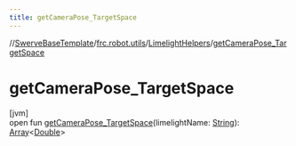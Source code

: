 ```yaml
---
title: getCameraPose_TargetSpace
---
```

//[SwerveBaseTemplate](../../../index.html)/[frc.robot.utils](../index.html)/[LimelightHelpers](index.html)/[getCameraPose_TargetSpace](get-camera-pose_-target-space.html)



# getCameraPose_TargetSpace



[jvm]\
open fun [getCameraPose_TargetSpace](get-camera-pose_-target-space.html)(limelightName: [String](https://docs.oracle.com/javase/8/docs/api/java/lang/String.html)): [Array](https://kotlinlang.org/api/latest/jvm/stdlib/kotlin/-array/index.html)&lt;[Double](https://kotlinlang.org/api/latest/jvm/stdlib/kotlin/-double/index.html)&gt;




